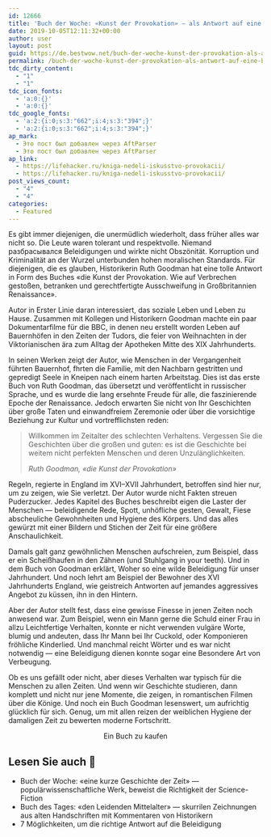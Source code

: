 ```yaml
---
id: 12666
title: 'Buch der Woche: «Kunst der Provokation» — als Antwort auf eine Beleidigung im Stil der Renaissance'
date: 2019-10-05T12:11:32+00:00
author: user
layout: post
guid: https://de.bestwow.net/buch-der-woche-kunst-der-provokation-als-antwort-auf-eine-beleidigung-im-stil-der-renaissance/
permalink: /buch-der-woche-kunst-der-provokation-als-antwort-auf-eine-beleidigung-im-stil-der-renaissance/
tdc_dirty_content:
  - "1"
  - "1"
tdc_icon_fonts:
  - 'a:0:{}'
  - 'a:0:{}'
tdc_google_fonts:
  - 'a:2:{i:0;s:3:"662";i:4;s:3:"394";}'
  - 'a:2:{i:0;s:3:"662";i:4;s:3:"394";}'
ap_mark:
  - Это пост был добавлен через AftParser
  - Это пост был добавлен через AftParser
ap_link:
  - https://lifehacker.ru/kniga-nedeli-iskusstvo-provokacii/
  - https://lifehacker.ru/kniga-nedeli-iskusstvo-provokacii/
post_views_count:
  - "4"
  - "4"
categories:
  - Featured
---
```

Es gibt immer diejenigen, die unermüdlich wiederholt, dass früher alles war nicht so. Die Leute waren tolerant und respektvolle. Niemand разбрасывался Beleidigungen und wirkte nicht Obszönität. Korruption und Kriminalität an der Wurzel unterbunden hohen moralischen Standards. Für diejenigen, die es glauben, Historikerin Ruth Goodman hat eine tolle Antwort in Form des Buches «die Kunst der Provokation. Wie auf Verbrechen gestoßen, betranken und gerechtfertigte Ausschweifung in Großbritannien Renaissance».

Autor in Erster Linie daran interessiert, das soziale Leben und Leben zu Hause. Zusammen mit Kollegen und Historikern Goodman machte ein paar Dokumentarfilme für die BBC, in denen neu erstellt worden Leben auf Bauernhöfen in den Zeiten der Tudors, die feier von Weihnachten in der Viktorianischen ära zum Alltag der Apotheken Mitte des XIX Jahrhunderts.

In seinen Werken zeigt der Autor, wie Menschen in der Vergangenheit führten Bauernhof, fhrten die Familie, mit den Nachbarn gestritten und gepredigt Seele in Kneipen nach einem harten Arbeitstag. Dies ist das erste Buch von Ruth Goodman, das übersetzt und veröffentlicht in russischer Sprache, und es wurde die lang ersehnte Freude für alle, die faszinierende Epoche der Renaissance. Jedoch erwarten Sie nicht von Ihr Geschichten über große Taten und einwandfreiem Zeremonie oder über die vorsichtige Beziehung zur Kultur und vortrefflichsten reden:

> <div>
>   <p>
>     Willkommen im Zeitalter des schlechten Verhaltens. Vergessen Sie die Geschichten über die großen und guten: es ist die Geschichte bei weitem nicht perfekten Menschen und deren Unzulänglichkeiten.
>   </p></p>
> </div>
> 
> _Ruth Goodman, «die Kunst der Provokation»_

Regeln, regierte in England im XVI–XVII Jahrhundert, betroffen sind hier nur, um zu zeigen, wie Sie verletzt. Der Autor wurde nicht Fakten streuen Puderzucker. Jedes Kapitel des Buches beschreibt eigen die Laster der Menschen — beleidigende Rede, Spott, unhöfliche gesten, Gewalt, Fiese abscheuliche Gewohnheiten und Hygiene des Körpers. Und das alles gewürzt mit einer Bildern und Stichen der Zeit für eine größere Anschaulichkeit.

Damals galt ganz gewöhnlichen Menschen aufschreien, zum Beispiel, dass er ein Scheißhaufen in den Zähnen (und Stuhlgang in your teeth). Und in dem Buch von Goodman erklärt, Woher so eine wilde Beleidigung für unser Jahrhundert. Und noch lehrt am Beispiel der Bewohner des XVI Jahrhunderts England, wie geistreich Antworten auf jemandes aggressives Angebot zu küssen, ihn in den Hintern.

Aber der Autor stellt fest, dass eine gewisse Finesse in jenen Zeiten noch anwesend war. Zum Beispiel, wenn ein Mann gerne die Schuld einer Frau in allzu Leichtfertige Verhalten, konnte er nicht verwenden vulgäre Worte, blumig und andeuten, dass Ihr Mann bei Ihr Cuckold, oder Komponieren fröhliche Kinderlied. Und manchmal reicht Wörter und es war nicht notwendig — eine Beleidigung dienen konnte sogar eine Besondere Art von Verbeugung.

Ob es uns gefällt oder nicht, aber dieses Verhalten war typisch für die Menschen zu allen Zeiten. Und wenn wir Geschichte studieren, dann komplett und nicht nur jene Momente, die zeigen, in romantischen Filmen über die Könige. Und noch ein Buch Goodman lesenswert, um aufrichtig glücklich für sich. Genug, um mit allen reizen der weiblichen Hygiene der damaligen Zeit zu bewerten moderne Fortschritt.

<p class="p1" style="text-align: center">
  <span>Ein Buch zu kaufen</span>
</p>

<div>
  <h2 class="read-also__title">
    <span>Lesen Sie auch</span> <span>🧐 </span>
  </h2>
  
  <ul class="read-also__list">
    <li>
      Buch der Woche: «eine kurze Geschichte der Zeit» — populärwissenschaftliche Werk, beweist die Richtigkeit der Science-Fiction
    </li>
    <li>
      Buch des Tages: «den Leidenden Mittelalter» — skurrilen Zeichnungen aus alten Handschriften mit Kommentaren von Historikern
    </li>
    <li>
      7 Möglichkeiten, um die richtige Antwort auf die Beleidigung
    </li>
  </ul>
</div>